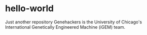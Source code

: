 # hello-world
Just another repository
Genehackers is the University of Chicago's International Genetically Engineered Machine (iGEM) team.
